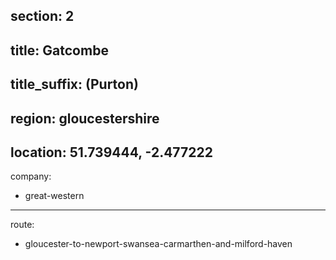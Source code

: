 section: 2
----
title: Gatcombe
----
title_suffix: (Purton)
----
region: gloucestershire
----
location: 51.739444, -2.477222
----
company:
- great-western
----
route:
- gloucester-to-newport-swansea-carmarthen-and-milford-haven
